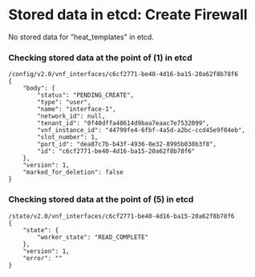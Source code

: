 # Stored data in etcd: Create Firewall

No stored data for "heat_templates" in etcd.

### Checking stored data at the point of (1) in etcd

```
/config/v2.0/vnf_interfaces/c6cf2771-be40-4d16-ba15-20a62f8b78f6
{
    "body": {
        "status": "PENDING_CREATE", 
        "type": "user", 
        "name": "interface-1", 
        "network_id": null, 
        "tenant_id": "0f40dffa48614d9baa7eaac7e7532099", 
        "vnf_instance_id": "44799fe4-6fbf-4a5d-a2bc-ccd45e9f04eb", 
        "slot_number": 1, 
        "port_id": "dea87c7b-b43f-4936-8e32-8995b038b3f8", 
        "id": "c6cf2771-be40-4d16-ba15-20a62f8b78f6"
    }, 
    "version": 1, 
    "marked_for_deletion": false
}
```

### Checking stored data at the point of (5) in etcd

```
/state/v2.0/vnf_interfaces/c6cf2771-be40-4d16-ba15-20a62f8b78f6
{
    "state": {
        "worker_state": "READ_COMPLETE"
    }, 
    "version": 1, 
    "error": ""
}
```
